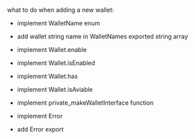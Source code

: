 what to do when adding a new wallet:

- implement WalletName  enum 
- add wallet string name in WalletNames exported string array

- implement Wallet.enable
- implement Wallet.isEnabled
- implement Wallet.has
- implement Wallet.isAviable

- implement private_makeWalletInterface function

- implement Error
- add Error export
